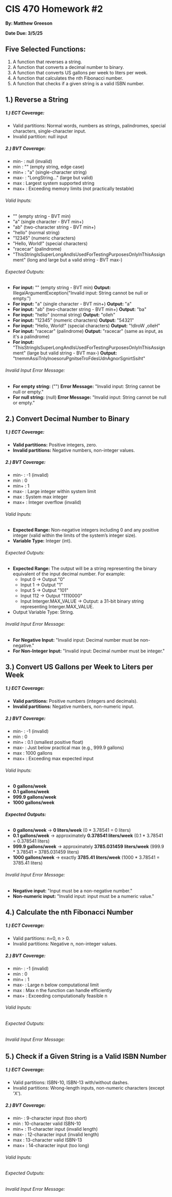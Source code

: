 # CIS 470 Homework #2

**By: Matthew Greeson**

**Date Due: 3/5/25**

## Five Selected Functions:

1. A function that reverses a string.
2. A function that converts a decimal number to binary.
3. A function that converts US gallons per week to liters per week.
4. A function that calculates the nth Fibonacci number.
5. A function that checks if a given string is a valid ISBN number.

## 1.) Reverse a String

##### 1.) ECT Coverage:

* Valid partitions: Normal words, numbers as strings, palindromes, special characters, single-character input.
* Invalid partition: null input

##### 2.) BVT Coverage:

* min- : null (invalid)
* min : "" (empty string, edge case)
* min+ : "a" (single-character string)
* max- : "LongString..." (large but valid)
* max : Largest system supported string
* max+ : Exceeding memory limits (not practically testable)

###### Valid Inputs:

* "" (empty string - BVT min)
* "a" (single character - BVT min+)
* "ab" (two-character string - BVT min+)
* "hello" (normal string)
* "12345" (numeric characters)
* "Hello, World!" (special characters)
* "racecar" (palindrome)
* "ThisStringIsSuperLongAndIsUsedForTestingPurposesOnlyInThisAssignment" (long and large but a valid string - BVT max-)

###### Expected Outputs:

* **For input:** "" (empty string - BVT min)
  **Output:** IllegalArgumentException("Invalid input: String cannot be null or empty.")
* **For input:** "a" (single character - BVT min+)
  **Output:** "a"
* **For input:** "ab" (two-character string - BVT min+)
  **Output:** "ba"
* **For input:** "hello" (normal string)
  **Output:** "olleh"
* **For input:** "12345" (numeric characters)
  **Output:** "54321"
* **For input:** "Hello, World!" (special characters)
  **Output:** "!dlroW ,olleH"
* **For input:** "racecar" (palindrome)
  **Output:** "racecar" (same as input, as it's a palindrome)
* **For input:** "ThisStringIsSuperLongAndIsUsedForTestingPurposesOnlyInThisAssignment" (large but valid string - BVT max-)
  **Output:** "tnemmAssiTnIylnoesoruPgnitseTroFdesUdnAgnorSgnirtSsiht"

###### Invalid Input Error Message:

* **For empty string:** ("")
  **Error Message:** "Invalid input: String cannot be null or empty."
* **For null string:** (null)
  **Error Message:** "Invalid input: String cannot be null or empty."

## 2.) Convert Decimal Number to Binary

##### 1.) ECT Coverage:

* **Valid partitions:** Positive integers, zero.
* **Invalid partitions:** Negative numbers, non-integer values.

##### 2.) BVT Coverage:

* min- : -1 (invalid)
* min : 0
* min+ : 1
* max- : Large integer within system limit
* max : System max integer
* max+ : Integer overflow (invalid)

###### Valid Inputs:

* **Expected Range:** Non-negative integers including 0 and any positive integer (valid within the limits of the system’s integer size).
* **Variable Type:** Integer (int).

###### Expected Outputs:

* **Expected Range:** The output will be a string representing the binary equivalent of the input decimal number. For example:
  * Input 0 → Output "0"
  * Input 1 → Output "1"
  * Input 5 → Output "101"
  * Input 112 → Output "1110000"
  * Input Interger.MAX_VALUE → Output: a 31-bit binary string representing Interger.MAX_VALUE.
* Output Variable Type: String.

###### Invalid Input Error Message:

* **For Negative Input:** "Invalid input: Decimal number must be non-negative."
* **For Non-Integer Input:** "Invalid input: Decimal number must be integer."

## 3.) Convert US Gallons per Week to Liters per Week

##### 1.) ECT Coverage:

* **Valid partitions:** Positive numbers (integers and decimals).
* **Invalid partitions:** Negative numbers, non-numeric input.

##### 2.) BVT Coverage:

* min- : -1 (invalid)
* min : 0
* min+ : 0.1 (smallest positive float)
* max- : Just below practical max (e.g., 999.9 gallons)
* max : 1000 gallons
* max+ : Exceeding max expected input

###### Valid Inputs:

* **0 gallons/week**
* **0.1 gallons/week**
* **999.9 gallons/week**
* **1000 gallons/week**

###### **Expected Outputs:**

* **0 gallons/week** → **0 liters/week**
  (0 * 3.78541 = 0 liters)
* **0.1 gallons/week** → approximately **0.378541 liters/week**
  (0.1 * 3.78541 = 0.378541 liters)
* **999.9 gallons/week** → approximately **3785.031459** **liters/week**
  (999.9 * 3.78541 = 3785.031459 liters)
* **1000 gallons/week** → exactly **3785.41 liters/week**
  (1000 * 3.78541 = 3785.41 liters)

###### Invalid Input Error Message:

* **Negative input:** "Input must be a non-negative number."
* **Non-numeric input:** "Invalid input: input must be a numeric value."

## 4.) Calculate the nth Fibonacci Number

##### 1.) ECT Coverage:

* Valid partitions: n=0, n > 0.
* Invalid partitions: Negative n, non-integer values.

##### 2.) BVT Coverage:

* min- : -1 (invalid)
* min : 0
* min+ : 1
* max- : Large n below computational limit
* max : Max n the function can handle efficiently
* max+ : Exceeding computationally feasible n

###### Valid Inputs:

###### Expected Outputs:

###### Invalid Input Error Message:

## 5.) Check if a Given String is a Valid ISBN Number

##### 1.) ECT Coverage:

* Valid partitions: ISBN-10, ISBN-13 with/without dashes.
* Invalid partitions: Wrong-length inputs, non-numeric characters (except 'X').

##### 2.) BVT Coverage:

* min- : 9-character input (too short)
* min : 10-character valid ISBN-10
* min+ : 11-character input (invalid length)
* max- : 12-character input (invalid length)
* max : 13-character valid ISBN-13
* max+ : 14-character input (too long)

###### Valid Inputs:

###### Expected Outputs:

###### Invalid Input Error Message:
